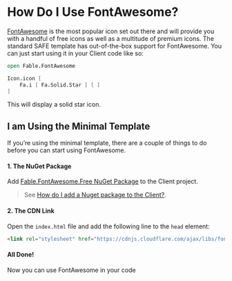 # How Do I Use FontAwesome?
[FontAwesome](https://fontawesome.com/) is the most popular icon set out there and will provide you with a handful of free icons as well as a multitude of premium icons. The standard SAFE template has out-of-the-box support for FontAwesome. You can just start using it in your Client code like so:
```fsharp
open Fable.FontAwesome

Icon.icon [
    Fa.i [ Fa.Solid.Star ] [ ]
]
```
This will display a solid star icon.

## I am Using the Minimal Template
If you’re using the minimal template, there are a couple of things to do before you can start using FontAwesome.

#### 1. The NuGet Package
Add [Fable.FontAwesome.Free NuGet Package](https://www.nuget.org/packages/Fable.FontAwesome.Free/) to the Client project.
> See [How do I add a Nuget package to the Client?](../package-management/add-nuget-package-to-client.md).

#### 2. The CDN Link
Open the `index.html` file and add the following line to the `head` element:
```html
<link rel="stylesheet" href="https://cdnjs.cloudflare.com/ajax/libs/font-awesome/5.14.0/css/all.min.css">
```

#### All Done!
Now you can use FontAwesome in your code